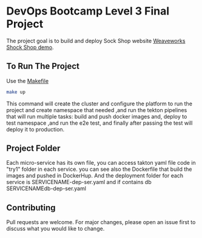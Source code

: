 # DevOps Bootcamp Level 3 Final Project

The project goal is to build and deploy Sock Shop website [Weaveworks Shock Shop demo](https://github.com/microservices-demo).

## To Run The Project

Use the [Makefile](https://github.com/rayanah/level-3-project/blob/main/Makefile)

```bash
make up
```
This command will create the cluster and configure the platform to run the project and create namespace that needed ,and run the tekton pipelines that will run multiple tasks: build and push docker images and, deploy to test namespace ,and run the e2e test, and finally after passing the test will deploy it to production.

## Project Folder
Each micro-service has its own file, you can access takton yaml file code in "try1" folder in each service. you can see also the Dockerfile that build the images and pushed in DockerHup.
And the deployment folder for each service is SERVICENAME-dep-ser.yaml and if contains db SERVICENAMEdb-dep-ser.yaml
 

## Contributing
Pull requests are welcome. For major changes, please open an issue first to discuss what you would like to change.

